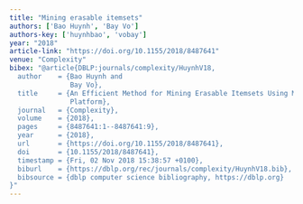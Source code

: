 ```yaml
---
title: "Mining erasable itemsets"
authors: ['Bao Huynh', 'Bay Vo']
authors-key: ['huynhbao', 'vobay']
year: "2018"
article-link: "https://doi.org/10.1155/2018/8487641"
venue: "Complexity"
bibex: "@article{DBLP:journals/complexity/HuynhV18,
  author    = {Bao Huynh and
               Bay Vo},
  title     = {An Efficient Method for Mining Erasable Itemsets Using Multicore Processor
               Platform},
  journal   = {Complexity},
  volume    = {2018},
  pages     = {8487641:1--8487641:9},
  year      = {2018},
  url       = {https://doi.org/10.1155/2018/8487641},
  doi       = {10.1155/2018/8487641},
  timestamp = {Fri, 02 Nov 2018 15:38:57 +0100},
  biburl    = {https://dblp.org/rec/journals/complexity/HuynhV18.bib},
  bibsource = {dblp computer science bibliography, https://dblp.org}
}"
---
```

